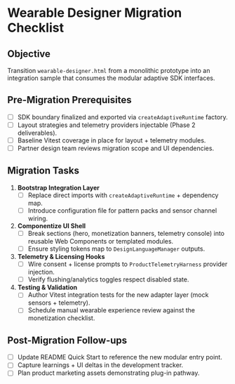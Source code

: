 # Wearable Designer Migration Checklist

## Objective
Transition `wearable-designer.html` from a monolithic prototype into an integration sample that consumes the modular adaptive SDK
interfaces.

## Pre-Migration Prerequisites
- [ ] SDK boundary finalized and exported via `createAdaptiveRuntime` factory.
- [ ] Layout strategies and telemetry providers injectable (Phase 2 deliverables).
- [ ] Baseline Vitest coverage in place for layout + telemetry modules.
- [ ] Partner design team reviews migration scope and UI dependencies.

## Migration Tasks
1. **Bootstrap Integration Layer**
   - [ ] Replace direct imports with `createAdaptiveRuntime` + dependency map.
   - [ ] Introduce configuration file for pattern packs and sensor channel wiring.
2. **Componentize UI Shell**
   - [ ] Break sections (hero, monetization banners, telemetry console) into reusable Web Components or templated modules.
   - [ ] Ensure styling tokens map to `DesignLanguageManager` outputs.
3. **Telemetry & Licensing Hooks**
   - [ ] Wire consent + license prompts to `ProductTelemetryHarness` provider injection.
   - [ ] Verify flushing/analytics toggles respect disabled state.
4. **Testing & Validation**
   - [ ] Author Vitest integration tests for the new adapter layer (mock sensors + telemetry).
   - [ ] Schedule manual wearable experience review against the monetization checklist.

## Post-Migration Follow-ups
- [ ] Update README Quick Start to reference the new modular entry point.
- [ ] Capture learnings + UI deltas in the development tracker.
- [ ] Plan product marketing assets demonstrating plug-in pathway.
